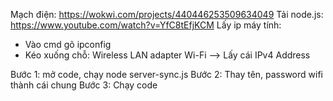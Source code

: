 Mạch điện: https://wokwi.com/projects/440446253509634049
Tải node.js: https://www.youtube.com/watch?v=YfC8tEfjKCM
Lấy ip máy tính:
- Vào cmd gõ ipconfig
- Kéo xuống chỗ: Wireless LAN adapter Wi-Fi --> Lấy cái IPv4 Address

Bước 1: mở code, chạy node server-sync.js
Bước 2: Thay tên, password wifi thành cái chung
Bước 3: Chạy code

